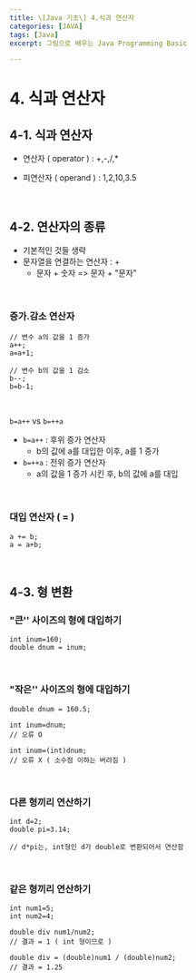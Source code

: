 ```yaml
---
title: \[Java 기초\] 4.식과 연산자
categories: [JAVA]
tags: [Java]
excerpt: 그림으로 배우는 Java Programming Basic

---
```


<script src="https://cdn.mathjax.org/mathjax/latest/MathJax.js?config=TeX-AMS-MML_HTMLorMML" type="text/javascript"></script>

# 4. 식과 연산자

## 4-1. 식과 연산자

- 연산자 ( operator ) : +,-,/,*

- 피연산자 ( operand ) : 1,2,10,3.5

<br>

## 4-2. 연산자의 종류

- 기본적인 것들 생략
- 문자열을 연결하는 연산자 : +
  - 문자 + 숫자 => 문자 + "문자"

<br>

### 증가.감소 연산자

```
// 변수 a의 값을 1 증가
a++;
a=a+1;

// 변수 b의 값을 1 감소
b--;
b=b-1;
```

<br>

`b=a++` vs `b=++a`

- `b=a++` : 후위 증가 연산자
  - b의 값에 a를 대입한 이후, a를 1 증가
- `b=++a` : 전위 증가 연산자
  - a의 값을 1 증가 시킨 후, b의 값에 a를 대입

<br>

### 대입 연산자 ( = )

```
a += b;
a = a+b;
```

<br>

## 4-3. 형 변환

### "큰'' 사이즈의 형에 대입하기

```
int inum=160;
double dnum = inum;
```

<br>

### "작은'' 사이즈의 형에 대입하기

```
double dnum = 160.5;

int inum=dnum; 
// 오류 O

int inum=(int)dnum; 
// 오류 X ( 소수점 이하는 버려짐 )
```

<br>

### 다른 형끼리 연산하기

```
int d=2;
double pi=3.14;

// d*pi는, int형인 d가 double로 변환되어서 연산함
```

<br>

### 같은 형끼리 연산하기

```
int num1=5;
int num2=4;

double div num1/num2;
// 결과 = 1 ( int 형이므로 )

double div = (double)num1 / (double)num2;
// 결과 = 1.25
```
